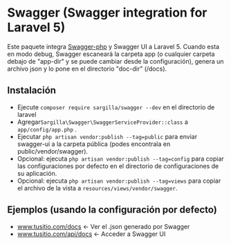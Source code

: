 # Swagger (Swagger integration for Laravel 5)

Este paquete integra [Swagger-php](https://github.com/zircote/swagger-php) y Swagger UI a Laravel 5.
Cuando esta en modo debug, Swagger escaneará la carpeta app (o cualquier carpeta debajo de "app-dir" y se puede cambiar desde la configuración), genera un archivo json y lo pone en el directorio "doc-dir" (/docs).

## Instalación
- Ejecute `composer require sargilla/swagger --dev` en el directorio de laravel
- Agregar`Sargilla\Swagger\SwaggerServiceProvider::class` a `app/config/app.php` .
- Ejecutar `php artisan vendor:publish --tag=public` para enviar swagger-ui a la carpeta pública (podes encontrala en public/vendor/swagger).
- Opcional: ejecuta `php artisan vendor:publish --tag=config` para copiar las configuraciones por defecto en el directorio de configuraciones de su aplicación.
- Opcional: ejecuta `php artisan vendor:publish --tag=views` para copiar el archivo de la vista a `resources/views/vendor/swagger`.

## Ejemplos (usando la configuración por defecto)
- www.tusitio.com/docs  <- Ver el .json generado por Swagger
- www.tusitio.com/api/docs <- Acceder a Swagger UI
